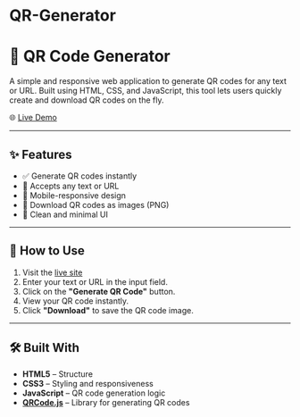 # QR-Generator
# 📱 QR Code Generator

A simple and responsive web application to generate QR codes for any text or URL. Built using HTML, CSS, and JavaScript, this tool lets users quickly create and download QR codes on the fly.

🌐 [Live Demo](https://ma-ya-nk-p3.github.io/QR-Generator/)

---

## ✨ Features

- ✅ Generate QR codes instantly
- 🔗 Accepts any text or URL
- 📲 Mobile-responsive design
- 💾 Download QR codes as images (PNG)
- 🎨 Clean and minimal UI

---

## 🚀 How to Use

1. Visit the [live site](https://ma-ya-nk-p3.github.io/QR-Generator/)
2. Enter your text or URL in the input field.
3. Click on the **"Generate QR Code"** button.
4. View your QR code instantly.
5. Click **"Download"** to save the QR code image.

---

## 🛠️ Built With

- **HTML5** – Structure
- **CSS3** – Styling and responsiveness
- **JavaScript** – QR code generation logic
- **[QRCode.js](https://davidshimjs.github.io/qrcodejs/)** – Library for generating QR codes
